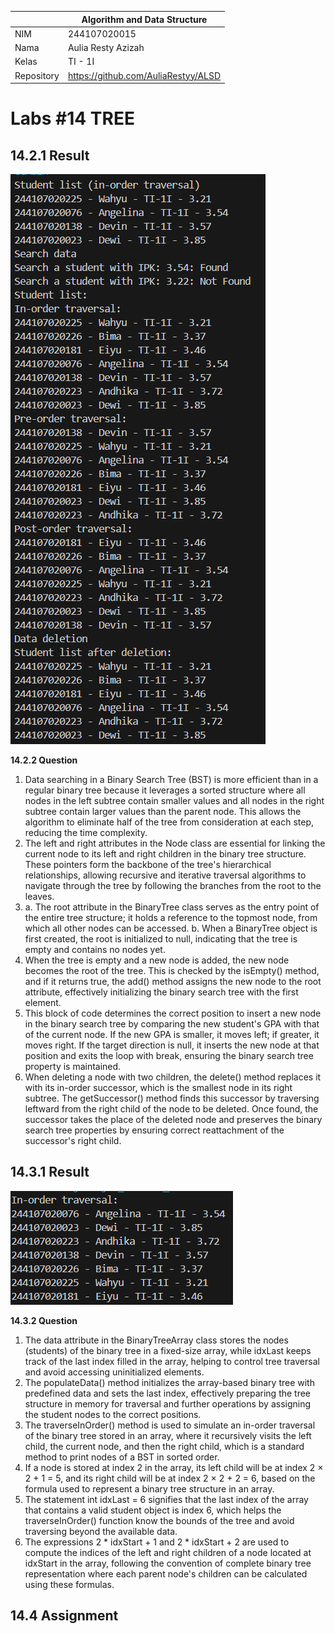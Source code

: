 |  | Algorithm and Data Structure |
|--|--|
| NIM |  244107020015|
| Nama |  Aulia Resty Azizah |
| Kelas | TI - 1I |
| Repository | https://github.com/AuliaRestyy/ALSD |

# Labs #14 TREE

## 14.2.1 Result

![experiment1](img/experiment.png)

**14.2.2 Question** 
1. Data searching in a Binary Search Tree (BST) is more efficient than in a regular binary tree because it leverages a sorted structure where all nodes in the left subtree contain smaller values and all nodes in the right subtree contain larger values than the parent node. This allows the algorithm to eliminate half of the tree from consideration at each step, reducing the time complexity.
2. The left and right attributes in the Node class are essential for linking the current node to its left and right children in the binary tree structure. These pointers form the backbone of the tree's hierarchical relationships, allowing recursive and iterative traversal algorithms to navigate through the tree by following the branches from the root to the leaves.
3. a. The root attribute in the BinaryTree class serves as the entry point of the entire tree structure; it holds a reference to the topmost node, from which all other nodes can be accessed.
b. When a BinaryTree object is first created, the root is initialized to null, indicating that the tree is empty and contains no nodes yet.
4. When the tree is empty and a new node is added, the new node becomes the root of the tree. This is checked by the isEmpty() method, and if it returns true, the add() method assigns the new node to the root attribute, effectively initializing the binary search tree with the first element.
5. This block of code determines the correct position to insert a new node in the binary search tree by comparing the new student's GPA with that of the current node. If the new GPA is smaller, it moves left; if greater, it moves right. If the target direction is null, it inserts the new node at that position and exits the loop with break, ensuring the binary search tree property is maintained.
6. When deleting a node with two children, the delete() method replaces it with its in-order successor, which is the smallest node in its right subtree. The getSuccessor() method finds this successor by traversing leftward from the right child of the node to be deleted. Once found, the successor takes the place of the deleted node and preserves the binary search tree properties by ensuring correct reattachment of the successor's right child.

## 14.3.1 Result

![experiment1](img/experiment2.png)

**14.3.2 Question** 
1. The data attribute in the BinaryTreeArray class stores the nodes (students) of the binary tree in a fixed-size array, while idxLast keeps track of the last index filled in the array, helping to control tree traversal and avoid accessing uninitialized elements.
2. The populateData() method initializes the array-based binary tree with predefined data and sets the last index, effectively preparing the tree structure in memory for traversal and further operations by assigning the student nodes to the correct positions.
3. The traverseInOrder() method is used to simulate an in-order traversal of the binary tree stored in an array, where it recursively visits the left child, the current node, and then the right child, which is a standard method to print nodes of a BST in sorted order.
4. If a node is stored at index 2 in the array, its left child will be at index 2 × 2 + 1 = 5, and its right child will be at index 2 × 2 + 2 = 6, based on the formula used to represent a binary tree structure in an array.
5. The statement int idxLast = 6 signifies that the last index of the array that contains a valid student object is index 6, which helps the traverseInOrder() function know the bounds of the tree and avoid traversing beyond the available data.
6. The expressions 2 * idxStart + 1 and 2 * idxStart + 2 are used to compute the indices of the left and right children of a node located at idxStart in the array, following the convention of complete binary tree representation where each parent node's children can be calculated using these formulas.

## 14.4 Assignment

